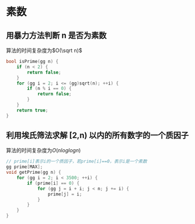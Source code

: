 # 素数

## 用暴力方法判断 n 是否为素数

算法的时间复杂度为$O(\sqrt n)$

```cpp
bool isPrime(gg n) {
    if (n < 2) {
        return false;
    }
    for (gg i = 2; i <= (gg)sqrt(n); ++i) {
        if (n % i == 0) {
            return false;
        }
    }
    return true;
}
```

## 利用埃氏筛法求解 [2,n) 以内的所有数字的一个质因子

算法的时间复杂度为$O(nloglogn)$

```cpp
// prime[i]表示i的一个质因子，若prime[i]==0，表示i是一个素数
gg prime[MAX];
void getPrime(gg n) {
    for (gg i = 2; i < 3500; ++i) {
        if (prime[i] == 0) {
            for (gg j = i + i; j < n; j += i) {
                prime[j] = i;
            }
        }
    }
}
```
